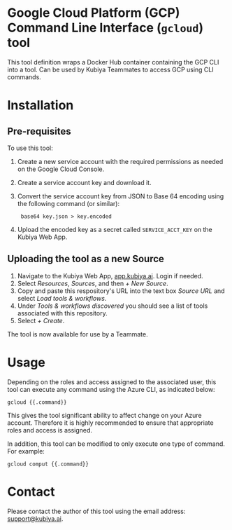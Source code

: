 # Google Cloud Platform (GCP) Command Line Interface (`gcloud`) tool

This tool definition wraps a Docker Hub container containing the GCP CLI into a tool. Can be used
by Kubiya Teammates to access GCP using CLI commands.

# Installation

## Pre-requisites

To use this tool:
1. Create a new service account with the required permissions as needed on the Google Cloud Console.
2. Create a service account key and download it.
3. Convert the service account key from JSON to Base 64 encoding using the following command (or
similar):

        base64 key.json > key.encoded

4. Upload the encoded key as a secret called `SERVICE_ACCT_KEY` on the Kubiya Web App.

## Uploading the tool as a new Source

1. Navigate to the Kubiya Web App, [app.kubiya.ai](https://app.kubiya.ai). Login if needed.
2. Select *Resources*, *Sources*, and then *+ New Source*.
3. Copy and paste this respository's URL into the text box *Source URL* and select *Load tools &
workflows*.
4. Under *Tools & workflows discovered* you should see a list of tools associated with this
repository.
5. Select *+ Create*.

The tool is now available for use by a Teammate.

# Usage

Depending on the roles and access assigned to the associated user, this tool can execute any
command using the Azure CLI, as indicated below:

    gcloud {{.command}}

This gives the tool significant ability to affect change on your Azure account. Therefore it is
highly recommended to ensure that appropriate roles and access is assigned.

In addition, this tool can be modified to only execute one type of command. For example:

    gcloud comput {{.command}}

# Contact

Please contact the author of this tool using the email address:
[support@kubiya.ai](mailto:support@kubiya.ai).
